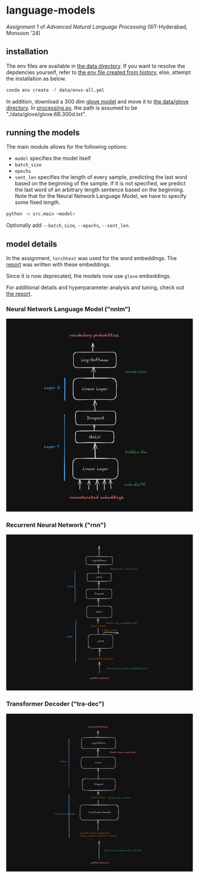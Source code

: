 # language-models
*Assignment 1* of *Advanced Natural Language Processing* (IIIT-Hyderabad, Monsoon '24)

## installation
The env files are available in [the data directory](./data/). 
If you want to resolve the depdencies yourself, refer to [the env file created from history](./data/envs-hist.yml), else, attempt the installation as below. 

```sh
conda env create -f data/envs-all.yml
```

In addition, download a 300 dim [glove model](https://nlp.stanford.edu/projects/glove/) and move it to [the data/glove directory](./data/glove/glove.6B.300d.txt). In [processing.py](./src/common/processing.py), the path is assumed to be "./data/glove/glove.6B.300d.txt". 

## running the models 
The main module allows for the following options:
- `model` specifies the model itself
- `batch_size`
- `epochs`
- `sent_len` specifies the length of every sample, predicting the last word based on the beginning of the sample. If it is not specified, we predict the last word of an arbitrary length sentence based on the beginning. Note that for the Neural Network Language Model, we have to specify some fixed length. 

```sh
python -m src.main <model>
```
Optionally add `--batch_size`, `--epochs`, `--sent_len`. 

## model details 
In the assignment, `torchtext` was used for the word embeddings. The [report](./docs/report.pdf) was written with these embeddings. 

Since it is now deprecated, the models now use `glove` embeddings. 

For additional details and hyperparameter analysis and tuning, check out [the report](./docs/report.pdf). 

### Neural Network Language Model ("nnlm")
![nnlm](./docs/schema/nnlm.png)

### Recurrent Neural Network ("rnn")
![rnn](./docs/schema/rnn.png)

### Transformer Decoder ("tra-dec")
![transformer](./docs/schema/transformer.png)
